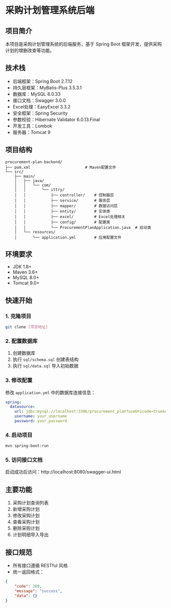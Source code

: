 # 采购计划管理系统后端

## 项目简介
本项目是采购计划管理系统的后端服务，基于 Spring Boot 框架开发，提供采购计划的增删改查等功能。

## 技术栈
- 后端框架：Spring Boot 2.7.12
- 持久层框架：MyBatis-Plus 3.5.3.1
- 数据库：MySQL 8.0.33
- 接口文档：Swagger 3.0.0
- Excel处理：EasyExcel 3.3.2
- 安全框架：Spring Security
- 参数校验：Hibernate Validator 6.0.13.Final
- 开发工具：Lombok
- 服务器：Tomcat 9

## 项目结构
```
procurement-plan-backend/
├── pom.xml                        # Maven配置文件
└── src/
    ├── main/
    │   ├── java/
    │   │   └── com/
    │   │       └── ittry/
    │   │           ├── controller/    # 控制器层
    │   │           ├── service/       # 服务层
    │   │           ├── mapper/        # 数据访问层
    │   │           ├── entity/        # 实体类
    │   │           ├── excel/         # Excel处理相关
    │   │           ├── config/        # 配置类
    │   │           └── ProcurementPlanApplication.java  # 启动类
    │   └── resources/
    │       └── application.yml        # 应用配置文件
```

## 环境要求
- JDK 1.8+
- Maven 3.6+
- MySQL 8.0+
- Tomcat 9.0+

## 快速开始

### 1. 克隆项目
```bash
git clone [项目地址]
```

### 2. 配置数据库
1. 创建数据库
2. 执行 `sql/schema.sql` 创建表结构
3. 执行 `sql/data.sql` 导入初始数据

### 3. 修改配置
修改 `application.yml` 中的数据库连接信息：
```yaml
spring:
  datasource:
    url: jdbc:mysql://localhost:3306/procurement_plan?useUnicode=true&characterEncoding=utf-8&serverTimezone=Asia/Shanghai
    username: your_username
    password: your_password
```

### 4. 启动项目
```bash
mvn spring-boot:run
```

### 5. 访问接口文档
启动成功后访问：http://localhost:8080/swagger-ui.html

## 主要功能
1. 采购计划查询列表
2. 新增采购计划
3. 修改采购计划
4. 查看采购计划
5. 删除采购计划
6. 计划明细导入导出

## 接口规范
- 所有接口遵循 RESTful 风格
- 统一返回格式：
```json
{
    "code": 200,
    "message": "success",
    "data": {}
}
```

